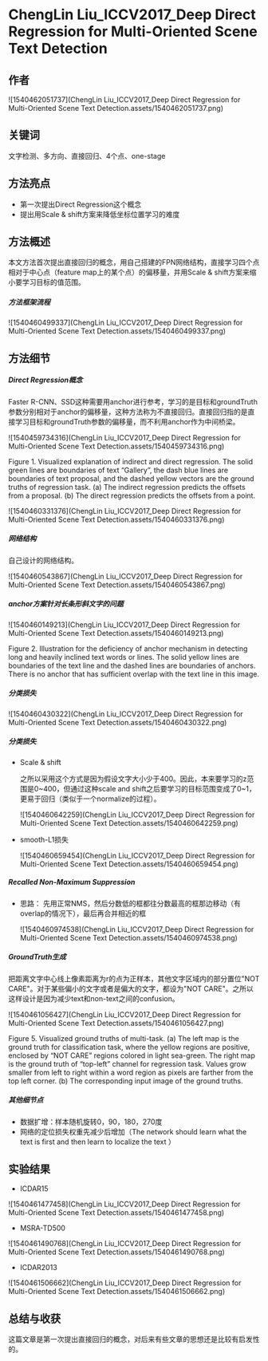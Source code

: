 # ChengLin Liu_ICCV2017_Deep Direct Regression for Multi-Oriented Scene Text Detection

## 作者    

![1540462051737](ChengLin Liu_ICCV2017_Deep Direct Regression for Multi-Oriented Scene Text Detection.assets/1540462051737.png)

## 关键词

文字检测、多方向、直接回归、4个点、one-stage

## 方法亮点

- 第一次提出Direct Regression这个概念
- 提出用Scale & shift方案来降低坐标位置学习的难度

## 方法概述

本文方法首次提出直接回归的概念，用自己搭建的FPN网络结构，直接学习四个点相对于中心点（feature map上的某个点）的偏移量，并用Scale & shift方案来缩小要学习目标的值范围。

##### 方法框架流程

![1540460499337](ChengLin Liu_ICCV2017_Deep Direct Regression for Multi-Oriented Scene Text Detection.assets/1540460499337.png)

## 方法细节

##### Direct Regression概念

Faster R-CNN、SSD这种需要用anchor进行参考，学习的是目标和groundTruth参数分别相对于anchor的偏移量，这种方法称为不直接回归。直接回归指的是直接学习目标和groundTruth参数的偏移量，而不利用anchor作为中间桥梁。

![1540459734316](ChengLin Liu_ICCV2017_Deep Direct Regression for Multi-Oriented Scene Text Detection.assets/1540459734316.png)

Figure 1. Visualized explanation of indirect and direct regression. The solid green lines are boundaries of text “Gallery”, the dash blue lines are boundaries of text proposal, and the dashed yellow vectors are the ground truths of regression task. (a) The indirect regression predicts the offsets from a proposal. (b) The direct regression predicts the offsets from a point.    

![1540460331376](ChengLin Liu_ICCV2017_Deep Direct Regression for Multi-Oriented Scene Text Detection.assets/1540460331376.png)

##### 网络结构

自己设计的网络结构。

![1540460543867](ChengLin Liu_ICCV2017_Deep Direct Regression for Multi-Oriented Scene Text Detection.assets/1540460543867.png)

##### anchor方案针对长条形斜文字的问题

![1540460149213](ChengLin Liu_ICCV2017_Deep Direct Regression for Multi-Oriented Scene Text Detection.assets/1540460149213.png)

Figure 2. Illustration for the deficiency of anchor mechanism in detecting long and heavily inclined text words or lines. The solid yellow lines are boundaries of the text line and the dashed lines are boundaries of anchors. There is no anchor that has sufficient overlap with the text line in this image.    

##### 分类损失

![1540460430322](ChengLin Liu_ICCV2017_Deep Direct Regression for Multi-Oriented Scene Text Detection.assets/1540460430322.png)

##### 分类损失

+ Scale & shift

  之所以采用这个方式是因为假设文字大小少于400。因此，本来要学习的z范围是0~400，但通过这种scale and shift之后要学习的目标范围变成了0~1，更易于回归（类似于一个normalize的过程）。

  ![1540460642259](ChengLin Liu_ICCV2017_Deep Direct Regression for Multi-Oriented Scene Text Detection.assets/1540460642259.png)

+ smooth-L1损失

  ![1540460659454](ChengLin Liu_ICCV2017_Deep Direct Regression for Multi-Oriented Scene Text Detection.assets/1540460659454.png)

##### Recalled Non-Maximum Suppression

+ 思路： 先用正常NMS，然后分数低的框都往分数最高的框那边移动（有overlap的情况下），最后再合并相近的框

  ![1540460974538](ChengLin Liu_ICCV2017_Deep Direct Regression for Multi-Oriented Scene Text Detection.assets/1540460974538.png)

##### GroundTruth生成

把距离文字中心线上像素距离为r的点为正样本，其他文字区域内的部分置位"NOT CARE"。对于某些偏小的文字或者是偏大的文字，都设为"NOT CARE"。之所以这样设计是因为减少text和non-text之间的confusion。

![1540461056427](ChengLin Liu_ICCV2017_Deep Direct Regression for Multi-Oriented Scene Text Detection.assets/1540461056427.png)

Figure 5. Visualized ground truths of multi-task. (a) The left map is the ground truth for classification task, where the yellow regions are positive, enclosed by “NOT CARE” regions colored in light sea-green. The right map is the ground truth of “top-left” channel for regression task. Values grow smaller from left to right within a word region as pixels are farther from the top left corner. (b) The corresponding input image of the ground truths.

##### 其他细节点

- 数据扩增：样本随机旋转0，90，180，270度
- 网络的定位损失权重先减少后增加（The network should learn what the text is first and then learn to localize the text ）

## 实验结果

- ICDAR15

![1540461477458](ChengLin Liu_ICCV2017_Deep Direct Regression for Multi-Oriented Scene Text Detection.assets/1540461477458.png)

- MSRA-TD500

![1540461490768](ChengLin Liu_ICCV2017_Deep Direct Regression for Multi-Oriented Scene Text Detection.assets/1540461490768.png)

- ICDAR2013

![1540461506662](ChengLin Liu_ICCV2017_Deep Direct Regression for Multi-Oriented Scene Text Detection.assets/1540461506662.png)

## 总结与收获

这篇文章是第一次提出直接回归的概念，对后来有些文章的思想还是比较有启发性的。








